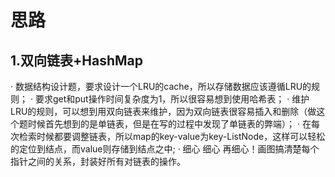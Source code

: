 # 思路
## 1.双向链表+HashMap
· 数据结构设计题，要求设计一个LRU的cache，所以存储数据应该遵循LRU的规则；
· 要求get和put操作时间复杂度为1，所以很容易想到使用哈希表；
· 维护LRU的规则，可以想到用双向链表来维护，因为双向链表很容易插入和删除（做这个题时候首先想到的是单链表，但是在写的过程中发现了单链表的弊端）；
· 在每次检索时候都要调整链表，所以map的key-value为key-ListNode，这样可以轻松的定位到结点，而value则存储到结点之中;
· 细心 细心 再细心！画图搞清楚每个指针之间的关系，封装好所有对链表的操作。
